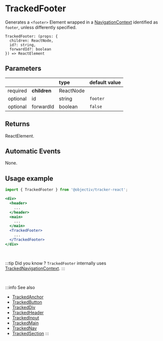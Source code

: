 # TrackedFooter

Generates a `<footer>` Element wrapped in a [NavigationContext](/taxonomy/reference/location-contexts/NavigationContext.md) identified as `footer`, unless differently specified. 

```tsx
TrackedFooter: (props: {
  children: ReactNode,
  id?: string,
  forwardId?: boolean
}) => ReactElement
```

## Parameters
|          |              | type                                 | default value |
|:--------:|:-------------|:-------------------------------------|:--------------|
| required | **children** | ReactNode                            |               |
| optional | id           | string                               | `footer`      |
| optional | forwardId    | boolean                              | `false`       |

## Returns
ReactElement.

## Automatic Events
None.

## Usage example

```jsx
import { TrackedFooter } from '@objectiv/tracker-react';
```

```jsx
<div>
  <header>
    ...
  </header>
  <main>
    ...
  </main>
  <TrackedFooter>
    ...
  </TrackedFooter>
</div>
```

<br />

:::tip Did you know ?
`TrackedFooter` internally uses [TrackedNavigationContext](/tracking/react/api-reference/trackedContexts/TrackedNavigationContext.md).
:::

<br />

:::info See also
- [TrackedAnchor](/tracking/react/api-reference/trackedElements/TrackedAnchor.md)
- [TrackedButton](/tracking/react/api-reference/trackedElements/TrackedButton.md)
- [TrackedDiv](/tracking/react/api-reference/trackedElements/TrackedDiv.md)
- [TrackedHeader](/tracking/react/api-reference/trackedElements/TrackedHeader.md)
- [TrackedInput](/tracking/react/api-reference/trackedElements/TrackedInput.md)
- [TrackedMain](/tracking/react/api-reference/trackedElements/TrackedMain.md)
- [TrackedNav](/tracking/react/api-reference/trackedElements/TrackedNav.md)
- [TrackedSection](/tracking/react/api-reference/trackedElements/TrackedSection.md)
:::
